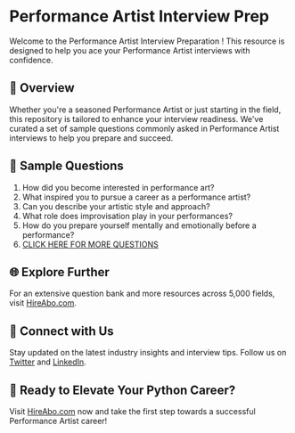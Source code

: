 # Performance Artist Interview Prep

Welcome to the Performance Artist Interview Preparation ! This resource is designed to help you ace your Performance Artist interviews with confidence.

## 🚀 Overview

Whether you're a seasoned Performance Artist or just starting in the field, this repository is tailored to enhance your interview readiness. We've curated a set of sample questions commonly asked in Performance Artist interviews to help you prepare and succeed.

## 📝 Sample Questions

1. How did you become interested in performance art?
2. What inspired you to pursue a career as a performance artist?
3. Can you describe your artistic style and approach?
4. What role does improvisation play in your performances?
5. How do you prepare yourself mentally and emotionally before a performance?
6. [CLICK HERE FOR MORE QUESTIONS](https://hireabo.com/job/16_0_27/Performance%20Artist)

## 🌐 Explore Further

For an extensive question bank and more resources across 5,000 fields, visit [HireAbo.com](https://www.hireabo.com).

## 📱 Connect with Us

Stay updated on the latest industry insights and interview tips. Follow us on [Twitter](https://twitter.com/hireabo) and [LinkedIn](https://www.linkedin.com/in/hire-abo-3609972a8/).

## 🚀 Ready to Elevate Your Python Career?

Visit [HireAbo.com](https://www.hireabo.com) now and take the first step towards a successful Performance Artist career!
